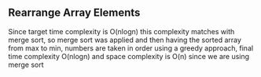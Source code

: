 ## Rearrange Array Elements

Since target time complexity is O(nlogn) this complexity matches with merge sort, so merge sort was applied and then having the sorted array from max to min, numbers are taken in order using a greedy approach, final time complexity O(nlogn) and space complexity is O(n) since we are using merge sort
